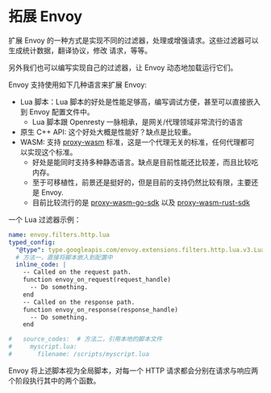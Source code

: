 # 拓展 Envoy

扩展 Envoy 的一种方式是实现不同的过滤器，处理或增强请求。这些过滤器可以生成统计数据，翻译协议，修改
请求，等等。

另外我们也可以编写实现自己的过滤器，让 Envoy 动态地加载运行它们。

Envoy 支持使用如下几种语言来扩展 Envoy:

- Lua 脚本：Lua 脚本的好处是性能足够高，编写调试方便，甚至可以直接嵌入到 Envoy 配置文件中。
  - Lua 脚本跟 Openresty 一脉相承，是网关/代理领域非常流行的语言
- 原生 C++ API: 这个好处大概是性能好？缺点是比较重。
- WASM: 支持 [proxy-wasm](https://github.com/proxy-wasm) 标准，这是一个代理无关的标准，任何代理都可
  以实现这个标准。
  - 好处是能同时支持多种静态语言。缺点是目前性能还比较差，而且比较吃内存。
  - 至于可移植性，前景还是挺好的，但是目前的支持仍然比较有限，主要还是 Envoy.
  - 目前比较流行的是 [proxy-wasm-go-sdk](https://github.com/tetratelabs/proxy-wasm-go-sdk) 以及
    [proxy-wasm-rust-sdk](https://github.com/proxy-wasm/proxy-wasm-rust-sdk)

一个 Lua 过滤器示例：

```yaml
name: envoy.filters.http.lua
typed_config:
  "@type": type.googleapis.com/envoy.extensions.filters.http.lua.v3.Lua
  # 方法一，直接将脚本嵌入到配置中
  inline_code: |
    -- Called on the request path.
    function envoy_on_request(request_handle)
      -- Do something.
    end
    -- Called on the response path.
    function envoy_on_response(response_handle)
      -- Do something.
    end

#   source_codes:  # 方法二，引用本地的脚本文件
#     myscript.lua:
#       filename: /scripts/myscript.lua
```

Envoy 将上述脚本视为全局脚本，对每一个 HTTP 请求都会分别在请求与响应两个阶段执行其中的两个函数。
